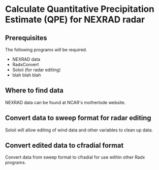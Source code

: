 # Calculate Quantitative Precipitation Estimate (QPE) for NEXRAD radar

## Prerequisites

The following programs will be required.
- NEXRAD data
- RadxConvert
- Soloii (for radar editing)
- blah blah blah

## Where to find data

NEXRAD data can be found at NCAR's motherlode website.

## Convert data to sweep format for radar editing

Soloii will allow editing of wind data and other variables to clean up data.

## Convert edited data to cfradial format

Convert data from sweep format to cfradial for use within other Radx programs.
